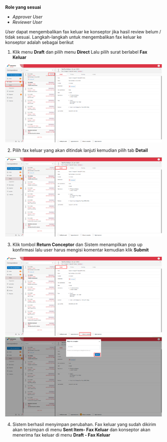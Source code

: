 **Role yang sesuai**

- *Approver User*
- *Reviewer User*

*User* dapat mengembalikan fax keluar ke konseptor jika hasil review belum / tidak sesuai. Langkah-langkah untuk mengembalikan fax keluar ke konseptor adalah sebagai berikut

1. Klik menu **Draft** dan pilih menu **Direct** Lalu pilih surat berlabel **Fax Keluar**

![gambar](FaxKeluar/FK_Web/FK14.png)

2. Pilih fax keluar yang akan ditindak lanjuti kemudian pilih tab **Detail**

![gambar](FaxKeluar/FK_Web/FK15.png)

3. Klik tombol **Return Conceptor** dan Sistem menampilkan pop up konfirmasi lalu user harus mengisi komentar kemudian klik **Submit**

![gambar](FaxKeluar/FK_Web/FK20.png)
![gambar](FaxKeluar/FK_Web/FK23.png)

4. Sistem berhasil menyimpan perubahan. Fax keluar yang sudah dikirim akan tersimpan di menu **Sent Item- Fax Keluar** dan konseptor akan menerima fax keluar di menu **Draft - Fax Keluar**




